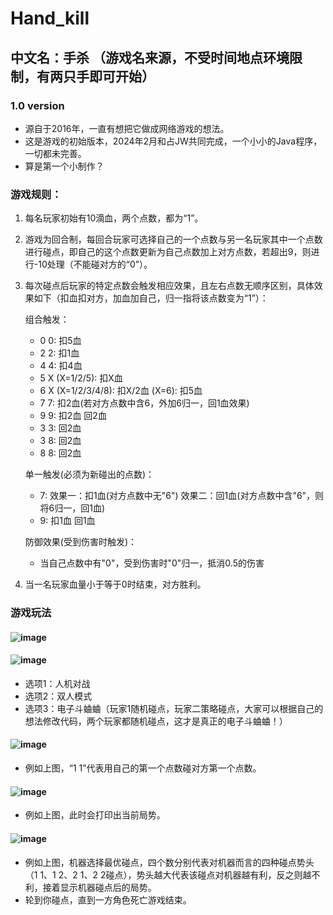 # Hand_kill  
## 中文名：手杀  （游戏名来源，不受时间地点环境限制，有两只手即可开始）
### 1.0 version
- 源自于2016年，一直有想把它做成网络游戏的想法。
- 这是游戏的初始版本，2024年2月和占JW共同完成，一个小小的Java程序，一切都未完善。
- 算是第一个小制作？

### 游戏规则：
1. 每名玩家初始有10滴血，两个点数，都为“1”。
2. 游戏为回合制，每回合玩家可选择自己的一个点数与另一名玩家其中一个点数进行碰点，即自己的这个点数更新为自己点数加上对方点数，若超出9，则进行-10处理（不能碰对方的“0”）。
3. 每次碰点后玩家的特定点数会触发相应效果，且左右点数无顺序区别，具体效果如下（扣血扣对方，加血加自己，归一指将该点数变为“1”）：
   
    组合触发：
    - 0 0: 扣5血
    - 2 2: 扣1血
    - 4 4: 扣4血
    - 5 X (X=1/2/5): 扣X血
    - 6 X (X=1/2/3/4/8): 扣X/2血
                   (X=6): 扣5血
    - 7 7: 扣2血(若对方点数中含6，外加6归一，回1血效果)
    - 9 9: 扣2血 回2血
    - 3 3: 回2血
    - 3 8: 回2血
    - 8 8: 回2血
    
    单一触发(必须为新碰出的点数)：
    - 7: 效果一：扣1血(对方点数中无"6")
         效果二：回1血(对方点数中含"6"，则将6归一，回1血)
    - 9: 扣1血 回1血
    
    防御效果(受到伤害时触发)：
    - 当自己点数中有"0"，受到伤害时"0"归一，抵消0.5的伤害

4. 当一名玩家血量小于等于0时结束，对方胜利。
### 游戏玩法
#### ![image](https://github.com/jint666/Hand_kill/assets/120358285/5ca10666-dab1-4c9c-9adc-414f9885d89c)
#### ![image](https://github.com/jint666/Hand_kill/assets/120358285/a4b32877-8dad-4623-97a8-1b0cf142309b)
- 选项1：人机对战
- 选项2：双人模式
- 选项3：电子斗蛐蛐（玩家1随机碰点，玩家二策略碰点，大家可以根据自己的想法修改代码，两个玩家都随机碰点，这才是真正的电子斗蛐蛐！）
#### ![image](https://github.com/jint666/Hand_kill/assets/120358285/2542a9bf-ec32-49a3-bfe9-877756affbc2)
- 例如上图，“1 1”代表用自己的第一个点数碰对方第一个点数。
#### ![image](https://github.com/jint666/Hand_kill/assets/120358285/d8327f1d-9f24-42a9-85ed-11296734b01e)
- 例如上图，此时会打印出当前局势。
#### ![image](https://github.com/jint666/Hand_kill/assets/120358285/6b5437f6-f17d-4ce3-b545-0ef398259382)
- 例如上图，机器选择最优碰点，四个数分别代表对机器而言的四种碰点势头（1 1、1 2、2 1、2 2碰点），势头越大代表该碰点对机器越有利，反之则越不利，接着显示机器碰点后的局势。
- 轮到你碰点，直到一方角色死亡游戏结束。


